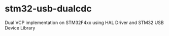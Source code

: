# stm32-usb-dualcdc
Dual VCP implementation on STM32F4xx using HAL Driver and STM32 USB Device Library
